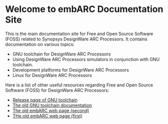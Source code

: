 # Welcome to embARC Documentation Site

This is the main documentation site for Free and Open Source Software (FOSS)
related to Synopsys DesignWare ARC Processors. It contains documentation on
various topics:

* GNU toolchain for DesignWare ARC Processors
* Using DesignWare ARC Processors simulators in conjunction with GNU toolchain.
* Development platforms for DesignWare ARC Processors
* Linux for DesignWare ARC Processors

Here is a list of other useful resources regarding Free and Open Source Software
(FOSS) for DesignWare ARC Processors:

* [Release page of GNU toolchain](https://github.com/foss-for-synopsys-dwc-arc-processors/toolchain/releases)
* [The old GNU toolchain documentation](https://foss-for-synopsys-dwc-arc-processors.github.io/toolchain/)
* [The old embARC web page (second)](https://embarc.org)
* [THe old embARC web page (first)](https://foss-for-synopsys-dwc-arc-processors.github.io/)
